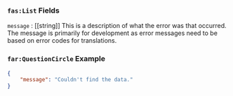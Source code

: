 ### `fas:List` Fields

`message` : [[string]]
This is a description of what the error was that occurred. The message is primarily for development as error messages need to be based on error codes for translations.

### `far:QuestionCircle` Example
```json
{
    "message": "Couldn't find the data."
}
```